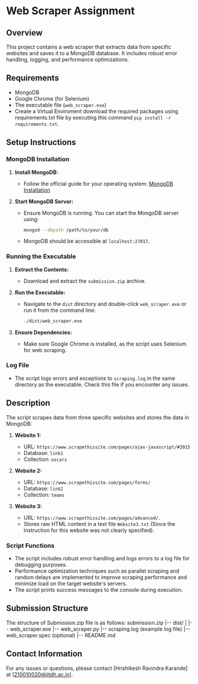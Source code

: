 # Web Scraper Assignment

## Overview
This project contains a web scraper that extracts data from specific websites and saves it to a MongoDB database. It includes robust error handling, logging, and performance optimizations.

## Requirements
- MongoDB
- Google Chrome (for Selenium)
- The executable file (`web_scraper.exe`)
- Create a Virtual Enviroment download the required packages using requirements.txt file by executing this command
   `pip install -r requirements.txt`. 


## Setup Instructions

### MongoDB Installation
1. **Install MongoDB:**
   - Follow the official guide for your operating system: [MongoDB Installation](https://docs.mongodb.com/manual/installation/)

2. **Start MongoDB Server:**
   - Ensure MongoDB is running. You can start the MongoDB server using:
     ```sh
     mongod --dbpath /path/to/your/db
     ```
   - MongoDB should be accessible at `localhost:27017`.

### Running the Executable
1. **Extract the Contents:**
   - Download and extract the `submission.zip` archive.

2. **Run the Executable:**
   - Navigate to the `dist` directory and double-click `web_scraper.exe` or run it from the command line:
     ```sh
     ./dist/web_scraper.exe
     ```

3. **Ensure Dependencies:**
   - Make sure Google Chrome is installed, as the script uses Selenium for web scraping.

### Log File
- The script logs errors and exceptions to `scraping.log` in the same directory as the executable. Check this file if you encounter any issues.

## Description
The script scrapes data from three specific websites and stores the data in MongoDB:

1. **Website 1:**
   - URL: `https://www.scrapethissite.com/pages/ajax-javascript/#2015`
   - Database: `link1`
   - Collection: `oscars`

2. **Website 2:**
   - URL: `https://www.scrapethissite.com/pages/forms/`
   - Database: `link2`
   - Collection: `teams`

3. **Website 3:**
   - URL: `https://www.scrapethissite.com/pages/advanced/`.
   - Stores raw HTML content in a text file `Website3.txt` (Since the instruction for this website was not clearly specified).

### Script Functions
- The script includes robust error handling and logs errors to a log file for debugging purposes.
- Performance optimization techniques such as parallel scraping and random delays are implemented to improve scraping performance and minimize load on the target website's servers.
- The script prints success messages to the console during execution.

## Submission Structure
The structure of Submission.zip file is as follows:
submission.zip
|-- dist/
|   |-- web_scraper.exe
|-- web_scraper.py
|-- scraping.log (example log file)
|-- web_scraper.spec (optional)
|-- README.md



## Contact Information
For any issues or questions, please contact [Hrishikesh Ravindra Karande] at [210010020@iitdh.ac.in].
